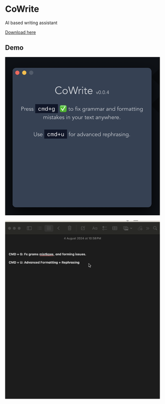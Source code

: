 # CoWrite

AI based writing assistant

[Download here](https://github.com/Parassharmaa/cowrite/releases)


## Demo

![Demo](./public/screenshot.png)


![GIF](./public/cowrite-demo.gif)